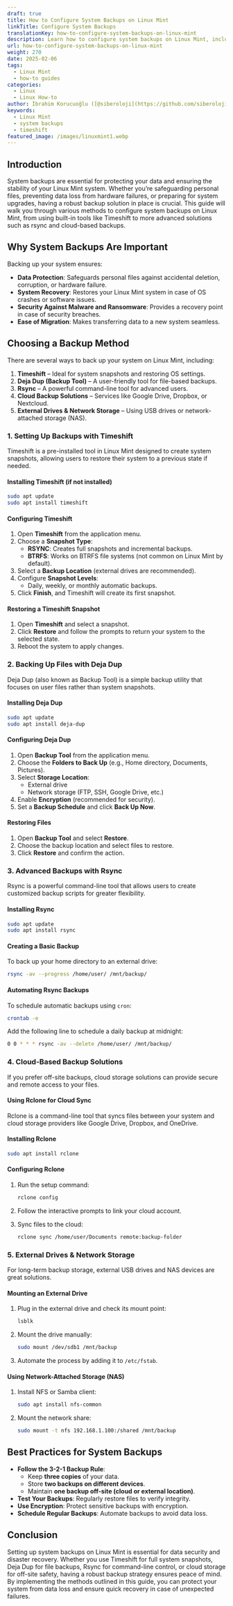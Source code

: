```yaml
---
draft: true
title: How to Configure System Backups on Linux Mint
linkTitle: Configure System Backups
translationKey: how-to-configure-system-backups-on-linux-mint
description: Learn how to configure system backups on Linux Mint, including using Timeshift, Deja Dup, Rsync, and cloud services. Protect your data and system configurations with this guide.
url: how-to-configure-system-backups-on-linux-mint
weight: 270
date: 2025-02-06
tags:
  - Linux Mint
  - how-to guides
categories:
  - Linux
  - Linux How-to
author: İbrahim Korucuoğlu ([@siberoloji](https://github.com/siberoloji))
keywords:
  - Linux Mint
  - system backups
  - timeshift
featured_image: /images/linuxmint1.webp
---
```

## Introduction

System backups are essential for protecting your data and ensuring the stability of your Linux Mint system. Whether you’re safeguarding personal files, preventing data loss from hardware failures, or preparing for system upgrades, having a robust backup solution in place is crucial. This guide will walk you through various methods to configure system backups on Linux Mint, from using built-in tools like Timeshift to more advanced solutions such as rsync and cloud-based backups.

## Why System Backups Are Important

Backing up your system ensures:

- **Data Protection**: Safeguards personal files against accidental deletion, corruption, or hardware failure.
- **System Recovery**: Restores your Linux Mint system in case of OS crashes or software issues.
- **Security Against Malware and Ransomware**: Provides a recovery point in case of security breaches.
- **Ease of Migration**: Makes transferring data to a new system seamless.

## Choosing a Backup Method

There are several ways to back up your system on Linux Mint, including:

1. **Timeshift** – Ideal for system snapshots and restoring OS settings.
2. **Deja Dup (Backup Tool)** – A user-friendly tool for file-based backups.
3. **Rsync** – A powerful command-line tool for advanced users.
4. **Cloud Backup Solutions** – Services like Google Drive, Dropbox, or Nextcloud.
5. **External Drives & Network Storage** – Using USB drives or network-attached storage (NAS).

### 1. Setting Up Backups with Timeshift

Timeshift is a pre-installed tool in Linux Mint designed to create system snapshots, allowing users to restore their system to a previous state if needed.

#### Installing Timeshift (if not installed)

```bash
sudo apt update
sudo apt install timeshift
```

#### Configuring Timeshift

1. Open **Timeshift** from the application menu.
2. Choose a **Snapshot Type**:
   - **RSYNC**: Creates full snapshots and incremental backups.
   - **BTRFS**: Works on BTRFS file systems (not common on Linux Mint by default).
3. Select a **Backup Location** (external drives are recommended).
4. Configure **Snapshot Levels**:
   - Daily, weekly, or monthly automatic backups.
5. Click **Finish**, and Timeshift will create its first snapshot.

#### Restoring a Timeshift Snapshot

1. Open **Timeshift** and select a snapshot.
2. Click **Restore** and follow the prompts to return your system to the selected state.
3. Reboot the system to apply changes.

### 2. Backing Up Files with Deja Dup

Deja Dup (also known as Backup Tool) is a simple backup utility that focuses on user files rather than system snapshots.

#### Installing Deja Dup

```bash
sudo apt update
sudo apt install deja-dup
```

#### Configuring Deja Dup

1. Open **Backup Tool** from the application menu.
2. Choose the **Folders to Back Up** (e.g., Home directory, Documents, Pictures).
3. Select **Storage Location**:
   - External drive
   - Network storage (FTP, SSH, Google Drive, etc.)
4. Enable **Encryption** (recommended for security).
5. Set a **Backup Schedule** and click **Back Up Now**.

#### Restoring Files

1. Open **Backup Tool** and select **Restore**.
2. Choose the backup location and select files to restore.
3. Click **Restore** and confirm the action.

### 3. Advanced Backups with Rsync

Rsync is a powerful command-line tool that allows users to create customized backup scripts for greater flexibility.

#### Installing Rsync

```bash
sudo apt update
sudo apt install rsync
```

#### Creating a Basic Backup

To back up your home directory to an external drive:

```bash
rsync -av --progress /home/user/ /mnt/backup/
```

#### Automating Rsync Backups

To schedule automatic backups using `cron`:

```bash
crontab -e
```

Add the following line to schedule a daily backup at midnight:

```bash
0 0 * * * rsync -av --delete /home/user/ /mnt/backup/
```

### 4. Cloud-Based Backup Solutions

If you prefer off-site backups, cloud storage solutions can provide secure and remote access to your files.

#### Using Rclone for Cloud Sync

Rclone is a command-line tool that syncs files between your system and cloud storage providers like Google Drive, Dropbox, and OneDrive.

#### Installing Rclone

```bash
sudo apt install rclone
```

#### Configuring Rclone

1. Run the setup command:

   ```bash
   rclone config
   ```

2. Follow the interactive prompts to link your cloud account.
3. Sync files to the cloud:

   ```bash
   rclone sync /home/user/Documents remote:backup-folder
   ```

### 5. External Drives & Network Storage

For long-term backup storage, external USB drives and NAS devices are great solutions.

#### Mounting an External Drive

1. Plug in the external drive and check its mount point:

   ```bash
   lsblk
   ```

2. Mount the drive manually:

   ```bash
   sudo mount /dev/sdb1 /mnt/backup
   ```

3. Automate the process by adding it to `/etc/fstab`.

#### Using Network-Attached Storage (NAS)

1. Install NFS or Samba client:

   ```bash
   sudo apt install nfs-common
   ```

2. Mount the network share:

   ```bash
   sudo mount -t nfs 192.168.1.100:/shared /mnt/backup
   ```

## Best Practices for System Backups

- **Follow the 3-2-1 Backup Rule**:
  - Keep **three copies** of your data.
  - Store **two backups on different devices**.
  - Maintain **one backup off-site (cloud or external location)**.
- **Test Your Backups**: Regularly restore files to verify integrity.
- **Use Encryption**: Protect sensitive backups with encryption.
- **Schedule Regular Backups**: Automate backups to avoid data loss.

## Conclusion

Setting up system backups on Linux Mint is essential for data security and disaster recovery. Whether you use Timeshift for full system snapshots, Deja Dup for file backups, Rsync for command-line control, or cloud storage for off-site safety, having a robust backup strategy ensures peace of mind. By implementing the methods outlined in this guide, you can protect your system from data loss and ensure quick recovery in case of unexpected failures.
